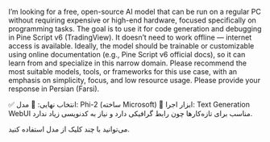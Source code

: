 I’m looking for a free, open-source AI model that can be run on a regular PC without requiring expensive or high-end hardware, focused specifically on programming tasks. The goal is to use it for code generation and debugging in Pine Script v6 (TradingView). It doesn’t need to work offline — internet access is available. Ideally, the model should be trainable or customizable using online documentation (e.g., Pine Script v6 official docs), so it can learn from and specialize in this narrow domain. Please recommend the most suitable models, tools, or frameworks for this use case, with an emphasis on simplicity, focus, and low resource usage. Please provide your response in Persian (Farsi).

✅ انتخاب نهایی:
🔸 مدل: Phi-2 (ساخته Microsoft)
🔸 ابزار اجرا: Text Generation WebUI
مناسب برای تازه‌کارها چون رابط گرافیکی دارد و نیاز به کدنویسی زیاد ندارد.

می‌توانید با چند کلیک از مدل استفاده کنید.

